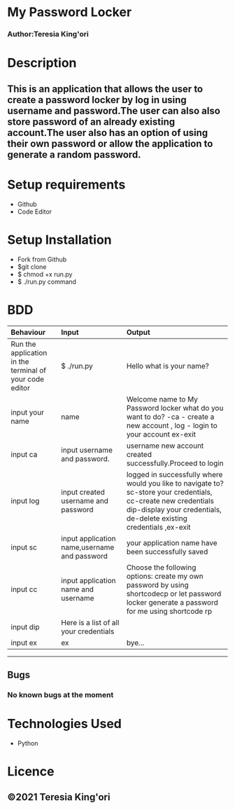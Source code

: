 # My Password Locker
### Author:Teresia King'ori

# Description

## This is an application that allows the user to create a password locker by log  in using username and password.The user can also also store password of an already existing account.The user also has an option of using their own password or allow the application to generate a random password.

# Setup requirements
 - Github
 - Code Editor

# Setup Installation

* Fork from Github
* $git clone 
* $ chmod +x run.py
* $ ./run.py command

# BDD

|Behaviour|Input|Output|
|:--------|:-------|:------|
|Run the application in the terminal of your code editor|$ ./run.py|Hello what is your name?|
|input your name|name|Welcome name to My Password locker what do you want to do? -ca - create a new account , log - login to your account ex-exit
| input ca|input username and password.| username new account created successfully.Proceed to login|
|input log|input created username and password| logged in successfully where would you like to navigate to? sc-store your credentials, cc-create new credentials dip-display your credentials, de-delete existing credentials ,ex-exit|
input sc|input application name,username and password|your application name have been successfully saved|
input cc|input application name and username|Choose the following options:  create my own password by using shortcodecp or let password locker generate a password for me using shortcode rp|
|input dip|Here is a list of all your credentials|
|input ex| ex|bye...|
____




## Bugs
### No known bugs at the moment

# Technologies Used
 * Python 
# Licence
## &copy;2021 Teresia King'ori 
